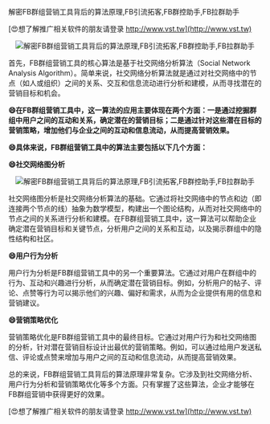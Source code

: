 解密FB群组营销工具背后的算法原理,FB引流拓客,FB群控助手,FB拉群助手

[😍想了解推广相关软件的朋友请登录 http://www.vst.tw](http://www.vst.tw)

 <center><img src="https://vst.tw/MP4/tuiguang/png/4.png" alt="解密FB群组营销工具背后的算法原理,FB引流拓客,FB群控助手,FB拉群助手"></center>

首先，FB群组营销工具的核心算法是基于社交网络分析算法（Social Network Analysis Algorithm）。简单来说，社交网络分析算法就是通过对社交网络中的节点（如人或组织）之间的关系、交互和信息流动进行分析和建模，从而寻找潜在的营销目标和机会。

**😄在FB群组营销工具中，这一算法的应用主要体现在两个方面：一是通过挖掘群组中用户之间的互动和关系，确定潜在的营销目标；二是通过针对这些潜在目标的营销策略，增加他们与企业之间的互动和信息流动，从而提高营销效果。**

**😄具体来说，FB群组营销工具中的算法主要包括以下几个方面：**

**😄社交网络图分析**

 <center><img src="https://vst.tw/MP4/tuiguang/png/2.png" alt="解密FB群组营销工具背后的算法原理,FB引流拓客,FB群控助手,FB拉群助手"></center>

社交网络图分析是社交网络分析算法的基础。它通过将社交网络中的节点和边（即连接两个节点的线）抽象为数学模型，构建出一个图论结构，从而对社交网络中的节点之间的关系进行分析和建模。在FB群组营销工具中，这一算法可以帮助企业确定潜在营销目标和关键节点，分析用户之间的关系和互动，以及揭示群组中的隐性结构和社区。

**😄用户行为分析**

用户行为分析是FB群组营销工具中的另一个重要算法。它通过对用户在群组中的行为、互动和兴趣进行分析，从而确定潜在营销目标。例如，分析用户的帖子、评论、点赞等行为可以揭示他们的兴趣、偏好和需求，从而为企业提供有用的信息和营销建议。

**😄营销策略优化**

营销策略优化是FB群组营销工具中的最终目标。它通过对用户行为和社交网络图的分析，针对潜在营销目标设计出最优的营销策略。例如，可以通过给用户发送私信、评论或点赞来增加与用户之间的互动和信息流动，从而提高营销效果。

总的来说，FB群组营销工具背后的算法原理非常复杂。它涉及到社交网络分析、用户行为分析和营销策略优化等多个方面。只有掌握了这些算法，企业才能够在FB群组营销中获得更好的效果。

[😍想了解推广相关软件的朋友请登录 http://www.vst.tw](http://www.vst.tw)



